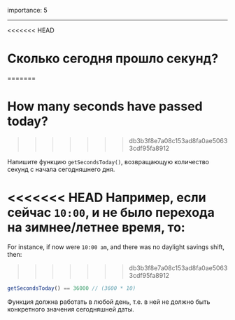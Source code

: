 importance: 5

---

<<<<<<< HEAD
# Сколько сегодня прошло секунд?
=======
# How many seconds have passed today?
>>>>>>> db3b3f8e7a08c153ad8fa0ae50633cdf95fa8912

Напишите функцию `getSecondsToday()`, возвращающую количество секунд с начала сегодняшнего дня.

<<<<<<< HEAD
Например, если сейчас `10:00`, и не было перехода на зимнее/летнее время, то:
=======
For instance, if now were `10:00 am`, and there was no daylight savings shift, then:
>>>>>>> db3b3f8e7a08c153ad8fa0ae50633cdf95fa8912

```js
getSecondsToday() == 36000 // (3600 * 10)
```

Функция должна работать в любой день, т.е. в ней не должно быть конкретного значения сегодняшней даты.
